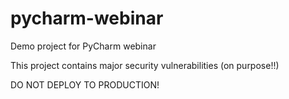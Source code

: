 # pycharm-webinar
Demo project for PyCharm webinar

This project contains major security vulnerabilities (on purpose!!) 

DO NOT DEPLOY TO PRODUCTION!

